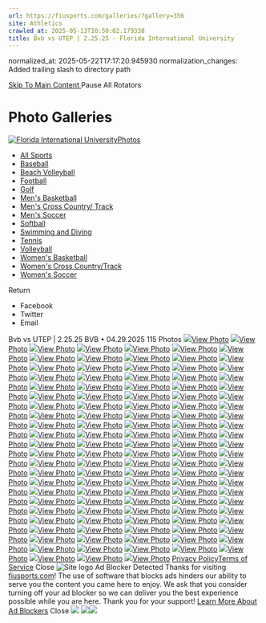 ```yaml
---
url: https://fiusports.com/galleries/?gallery=356
site: Athletics
crawled_at: 2025-05-13T10:50:02.179338
title: Bvb vs UTEP | 2.25.25 - Florida International University
---
```

normalized_at: 2025-05-22T17:17:20.945930
normalization_changes: Added trailing slash to directory path

[ Skip To Main Content ](https://fiusports.com/galleries/womens-beach-volleyball/bvb-vs-utep-2-25-25/356#main-content) Pause All Rotators 
# Photo Galleries
[![Florida International University](https://fiusports.com/images/logos/site/site.png?height=60)Photos](https://fiusports.com/galleries/)
  * [All Sports](https://fiusports.com/galleries/)
  * [Baseball](https://fiusports.com/galleries/baseball/1)
  * [Beach Volleyball](https://fiusports.com/galleries/womens-beach-volleyball/19)
  * [Football](https://fiusports.com/galleries/football/4)
  * [Golf](https://fiusports.com/galleries/womens-golf/20)
  * [Men's Basketball](https://fiusports.com/galleries/mens-basketball/6)
  * [Men's Cross Country/ Track](https://fiusports.com/galleries/mens-cross-country/7)
  * [Men's Soccer](https://fiusports.com/galleries/mens-soccer/9)
  * [Softball](https://fiusports.com/galleries/softball/10)
  * [Swimming and Diving](https://fiusports.com/galleries/womens-swimming-and-diving/15)
  * [Tennis](https://fiusports.com/galleries/womens-tennis/16)
  * [Volleyball](https://fiusports.com/galleries/womens-volleyball/18)
  * [Women's Basketball](https://fiusports.com/galleries/womens-basketball/12)
  * [Women's Cross Country/Track](https://fiusports.com/galleries/womens-track-and-field/17)
  * [Women's Soccer](https://fiusports.com/galleries/womens-soccer/14)


Return
  * Facebook
  * Twitter
  * Email


Bvb vs UTEP | 2.25.25
BVB • 04.29.2025
115 Photos
[![](https://fiusports.com/galleries/womens-beach-volleyball/bvb-vs-utep-2-25-25/356)View Photo](https://fiusports.com/galleries/womens-beach-volleyball/bvb-vs-utep-2-25-25/image-1/356/62681)
[![](https://fiusports.com/galleries/womens-beach-volleyball/bvb-vs-utep-2-25-25/356)View Photo](https://fiusports.com/galleries/womens-beach-volleyball/bvb-vs-utep-2-25-25/image-2/356/62682)
[![](https://fiusports.com/galleries/womens-beach-volleyball/bvb-vs-utep-2-25-25/356)View Photo](https://fiusports.com/galleries/womens-beach-volleyball/bvb-vs-utep-2-25-25/image-3/356/62683)
[![](https://fiusports.com/galleries/womens-beach-volleyball/bvb-vs-utep-2-25-25/356)View Photo](https://fiusports.com/galleries/womens-beach-volleyball/bvb-vs-utep-2-25-25/image-4/356/62684)
[![](https://fiusports.com/galleries/womens-beach-volleyball/bvb-vs-utep-2-25-25/356)View Photo](https://fiusports.com/galleries/womens-beach-volleyball/bvb-vs-utep-2-25-25/image-5/356/62685)
[![](https://fiusports.com/galleries/womens-beach-volleyball/bvb-vs-utep-2-25-25/356)View Photo](https://fiusports.com/galleries/womens-beach-volleyball/bvb-vs-utep-2-25-25/image-6/356/62686)
[![](https://fiusports.com/galleries/womens-beach-volleyball/bvb-vs-utep-2-25-25/356)View Photo](https://fiusports.com/galleries/womens-beach-volleyball/bvb-vs-utep-2-25-25/image-7/356/62687)
[![](https://fiusports.com/galleries/womens-beach-volleyball/bvb-vs-utep-2-25-25/356)View Photo](https://fiusports.com/galleries/womens-beach-volleyball/bvb-vs-utep-2-25-25/image-8/356/62688)
[![](https://fiusports.com/galleries/womens-beach-volleyball/bvb-vs-utep-2-25-25/356)View Photo](https://fiusports.com/galleries/womens-beach-volleyball/bvb-vs-utep-2-25-25/image-9/356/62689)
[![](https://fiusports.com/galleries/womens-beach-volleyball/bvb-vs-utep-2-25-25/356)View Photo](https://fiusports.com/galleries/womens-beach-volleyball/bvb-vs-utep-2-25-25/image-10/356/62690)
[![](https://fiusports.com/galleries/womens-beach-volleyball/bvb-vs-utep-2-25-25/356)View Photo](https://fiusports.com/galleries/womens-beach-volleyball/bvb-vs-utep-2-25-25/image-11/356/62691)
[![](https://fiusports.com/galleries/womens-beach-volleyball/bvb-vs-utep-2-25-25/356)View Photo](https://fiusports.com/galleries/womens-beach-volleyball/bvb-vs-utep-2-25-25/image-12/356/62692)
[![](https://fiusports.com/galleries/womens-beach-volleyball/bvb-vs-utep-2-25-25/356)View Photo](https://fiusports.com/galleries/womens-beach-volleyball/bvb-vs-utep-2-25-25/image-13/356/62693)
[![](https://fiusports.com/galleries/womens-beach-volleyball/bvb-vs-utep-2-25-25/356)View Photo](https://fiusports.com/galleries/womens-beach-volleyball/bvb-vs-utep-2-25-25/image-14/356/62694)
[![](https://fiusports.com/galleries/womens-beach-volleyball/bvb-vs-utep-2-25-25/356)View Photo](https://fiusports.com/galleries/womens-beach-volleyball/bvb-vs-utep-2-25-25/image-15/356/62695)
[![](https://fiusports.com/galleries/womens-beach-volleyball/bvb-vs-utep-2-25-25/356)View Photo](https://fiusports.com/galleries/womens-beach-volleyball/bvb-vs-utep-2-25-25/image-16/356/62696)
[![](https://fiusports.com/galleries/womens-beach-volleyball/bvb-vs-utep-2-25-25/356)View Photo](https://fiusports.com/galleries/womens-beach-volleyball/bvb-vs-utep-2-25-25/image-17/356/62697)
[![](https://fiusports.com/galleries/womens-beach-volleyball/bvb-vs-utep-2-25-25/356)View Photo](https://fiusports.com/galleries/womens-beach-volleyball/bvb-vs-utep-2-25-25/image-18/356/62698)
[![](https://fiusports.com/galleries/womens-beach-volleyball/bvb-vs-utep-2-25-25/356)View Photo](https://fiusports.com/galleries/womens-beach-volleyball/bvb-vs-utep-2-25-25/image-19/356/62699)
[![](https://fiusports.com/galleries/womens-beach-volleyball/bvb-vs-utep-2-25-25/356)View Photo](https://fiusports.com/galleries/womens-beach-volleyball/bvb-vs-utep-2-25-25/image-20/356/62700)
[![](https://fiusports.com/galleries/womens-beach-volleyball/bvb-vs-utep-2-25-25/356)View Photo](https://fiusports.com/galleries/womens-beach-volleyball/bvb-vs-utep-2-25-25/image-21/356/62701)
[![](https://fiusports.com/galleries/womens-beach-volleyball/bvb-vs-utep-2-25-25/356)View Photo](https://fiusports.com/galleries/womens-beach-volleyball/bvb-vs-utep-2-25-25/image-22/356/62702)
[![](https://fiusports.com/galleries/womens-beach-volleyball/bvb-vs-utep-2-25-25/356)View Photo](https://fiusports.com/galleries/womens-beach-volleyball/bvb-vs-utep-2-25-25/image-23/356/62703)
[![](https://fiusports.com/galleries/womens-beach-volleyball/bvb-vs-utep-2-25-25/356)View Photo](https://fiusports.com/galleries/womens-beach-volleyball/bvb-vs-utep-2-25-25/image-24/356/62704)
[![](https://fiusports.com/galleries/womens-beach-volleyball/bvb-vs-utep-2-25-25/356)View Photo](https://fiusports.com/galleries/womens-beach-volleyball/bvb-vs-utep-2-25-25/image-25/356/62705)
[![](https://fiusports.com/galleries/womens-beach-volleyball/bvb-vs-utep-2-25-25/356)View Photo](https://fiusports.com/galleries/womens-beach-volleyball/bvb-vs-utep-2-25-25/image-26/356/62706)
[![](https://fiusports.com/galleries/womens-beach-volleyball/bvb-vs-utep-2-25-25/356)View Photo](https://fiusports.com/galleries/womens-beach-volleyball/bvb-vs-utep-2-25-25/image-27/356/62707)
[![](https://fiusports.com/galleries/womens-beach-volleyball/bvb-vs-utep-2-25-25/356)View Photo](https://fiusports.com/galleries/womens-beach-volleyball/bvb-vs-utep-2-25-25/image-28/356/62708)
[![](https://fiusports.com/galleries/womens-beach-volleyball/bvb-vs-utep-2-25-25/356)View Photo](https://fiusports.com/galleries/womens-beach-volleyball/bvb-vs-utep-2-25-25/image-29/356/62709)
[![](https://fiusports.com/galleries/womens-beach-volleyball/bvb-vs-utep-2-25-25/356)View Photo](https://fiusports.com/galleries/womens-beach-volleyball/bvb-vs-utep-2-25-25/image-30/356/62710)
[![](https://fiusports.com/galleries/womens-beach-volleyball/bvb-vs-utep-2-25-25/356)View Photo](https://fiusports.com/galleries/womens-beach-volleyball/bvb-vs-utep-2-25-25/image-31/356/62711)
[![](https://fiusports.com/galleries/womens-beach-volleyball/bvb-vs-utep-2-25-25/356)View Photo](https://fiusports.com/galleries/womens-beach-volleyball/bvb-vs-utep-2-25-25/image-32/356/62712)
[![](https://fiusports.com/galleries/womens-beach-volleyball/bvb-vs-utep-2-25-25/356)View Photo](https://fiusports.com/galleries/womens-beach-volleyball/bvb-vs-utep-2-25-25/image-33/356/62713)
[![](https://fiusports.com/galleries/womens-beach-volleyball/bvb-vs-utep-2-25-25/356)View Photo](https://fiusports.com/galleries/womens-beach-volleyball/bvb-vs-utep-2-25-25/image-34/356/62714)
[![](https://fiusports.com/galleries/womens-beach-volleyball/bvb-vs-utep-2-25-25/356)View Photo](https://fiusports.com/galleries/womens-beach-volleyball/bvb-vs-utep-2-25-25/image-35/356/62715)
[![](https://fiusports.com/galleries/womens-beach-volleyball/bvb-vs-utep-2-25-25/356)View Photo](https://fiusports.com/galleries/womens-beach-volleyball/bvb-vs-utep-2-25-25/image-36/356/62716)
[![](https://fiusports.com/galleries/womens-beach-volleyball/bvb-vs-utep-2-25-25/356)View Photo](https://fiusports.com/galleries/womens-beach-volleyball/bvb-vs-utep-2-25-25/image-37/356/62717)
[![](https://fiusports.com/galleries/womens-beach-volleyball/bvb-vs-utep-2-25-25/356)View Photo](https://fiusports.com/galleries/womens-beach-volleyball/bvb-vs-utep-2-25-25/image-38/356/62718)
[![](https://fiusports.com/galleries/womens-beach-volleyball/bvb-vs-utep-2-25-25/356)View Photo](https://fiusports.com/galleries/womens-beach-volleyball/bvb-vs-utep-2-25-25/image-39/356/62719)
[![](https://fiusports.com/galleries/womens-beach-volleyball/bvb-vs-utep-2-25-25/356)View Photo](https://fiusports.com/galleries/womens-beach-volleyball/bvb-vs-utep-2-25-25/image-40/356/62720)
[![](https://fiusports.com/galleries/womens-beach-volleyball/bvb-vs-utep-2-25-25/356)View Photo](https://fiusports.com/galleries/womens-beach-volleyball/bvb-vs-utep-2-25-25/image-41/356/62721)
[![](https://fiusports.com/galleries/womens-beach-volleyball/bvb-vs-utep-2-25-25/356)View Photo](https://fiusports.com/galleries/womens-beach-volleyball/bvb-vs-utep-2-25-25/image-42/356/62722)
[![](https://fiusports.com/galleries/womens-beach-volleyball/bvb-vs-utep-2-25-25/356)View Photo](https://fiusports.com/galleries/womens-beach-volleyball/bvb-vs-utep-2-25-25/image-43/356/62723)
[![](https://fiusports.com/galleries/womens-beach-volleyball/bvb-vs-utep-2-25-25/356)View Photo](https://fiusports.com/galleries/womens-beach-volleyball/bvb-vs-utep-2-25-25/image-44/356/62724)
[![](https://fiusports.com/galleries/womens-beach-volleyball/bvb-vs-utep-2-25-25/356)View Photo](https://fiusports.com/galleries/womens-beach-volleyball/bvb-vs-utep-2-25-25/image-45/356/62725)
[![](https://fiusports.com/galleries/womens-beach-volleyball/bvb-vs-utep-2-25-25/356)View Photo](https://fiusports.com/galleries/womens-beach-volleyball/bvb-vs-utep-2-25-25/image-46/356/62726)
[![](https://fiusports.com/galleries/womens-beach-volleyball/bvb-vs-utep-2-25-25/356)View Photo](https://fiusports.com/galleries/womens-beach-volleyball/bvb-vs-utep-2-25-25/image-47/356/62727)
[![](https://fiusports.com/galleries/womens-beach-volleyball/bvb-vs-utep-2-25-25/356)View Photo](https://fiusports.com/galleries/womens-beach-volleyball/bvb-vs-utep-2-25-25/image-48/356/62728)
[![](https://fiusports.com/galleries/womens-beach-volleyball/bvb-vs-utep-2-25-25/356)View Photo](https://fiusports.com/galleries/womens-beach-volleyball/bvb-vs-utep-2-25-25/image-49/356/62729)
[![](https://fiusports.com/galleries/womens-beach-volleyball/bvb-vs-utep-2-25-25/356)View Photo](https://fiusports.com/galleries/womens-beach-volleyball/bvb-vs-utep-2-25-25/image-50/356/62730)
[![](https://fiusports.com/galleries/womens-beach-volleyball/bvb-vs-utep-2-25-25/356)View Photo](https://fiusports.com/galleries/womens-beach-volleyball/bvb-vs-utep-2-25-25/image-51/356/62731)
[![](https://fiusports.com/galleries/womens-beach-volleyball/bvb-vs-utep-2-25-25/356)View Photo](https://fiusports.com/galleries/womens-beach-volleyball/bvb-vs-utep-2-25-25/image-52/356/62732)
[![](https://fiusports.com/galleries/womens-beach-volleyball/bvb-vs-utep-2-25-25/356)View Photo](https://fiusports.com/galleries/womens-beach-volleyball/bvb-vs-utep-2-25-25/image-53/356/62733)
[![](https://fiusports.com/galleries/womens-beach-volleyball/bvb-vs-utep-2-25-25/356)View Photo](https://fiusports.com/galleries/womens-beach-volleyball/bvb-vs-utep-2-25-25/image-54/356/62734)
[![](https://fiusports.com/galleries/womens-beach-volleyball/bvb-vs-utep-2-25-25/356)View Photo](https://fiusports.com/galleries/womens-beach-volleyball/bvb-vs-utep-2-25-25/image-55/356/62735)
[![](https://fiusports.com/galleries/womens-beach-volleyball/bvb-vs-utep-2-25-25/356)View Photo](https://fiusports.com/galleries/womens-beach-volleyball/bvb-vs-utep-2-25-25/image-56/356/62736)
[![](https://fiusports.com/galleries/womens-beach-volleyball/bvb-vs-utep-2-25-25/356)View Photo](https://fiusports.com/galleries/womens-beach-volleyball/bvb-vs-utep-2-25-25/image-57/356/62737)
[![](https://fiusports.com/galleries/womens-beach-volleyball/bvb-vs-utep-2-25-25/356)View Photo](https://fiusports.com/galleries/womens-beach-volleyball/bvb-vs-utep-2-25-25/image-58/356/62738)
[![](https://fiusports.com/galleries/womens-beach-volleyball/bvb-vs-utep-2-25-25/356)View Photo](https://fiusports.com/galleries/womens-beach-volleyball/bvb-vs-utep-2-25-25/image-59/356/62739)
[![](https://fiusports.com/galleries/womens-beach-volleyball/bvb-vs-utep-2-25-25/356)View Photo](https://fiusports.com/galleries/womens-beach-volleyball/bvb-vs-utep-2-25-25/image-60/356/62740)
[![](https://fiusports.com/galleries/womens-beach-volleyball/bvb-vs-utep-2-25-25/356)View Photo](https://fiusports.com/galleries/womens-beach-volleyball/bvb-vs-utep-2-25-25/image-61/356/62741)
[![](https://fiusports.com/galleries/womens-beach-volleyball/bvb-vs-utep-2-25-25/356)View Photo](https://fiusports.com/galleries/womens-beach-volleyball/bvb-vs-utep-2-25-25/image-62/356/62742)
[![](https://fiusports.com/galleries/womens-beach-volleyball/bvb-vs-utep-2-25-25/356)View Photo](https://fiusports.com/galleries/womens-beach-volleyball/bvb-vs-utep-2-25-25/image-63/356/62743)
[![](https://fiusports.com/galleries/womens-beach-volleyball/bvb-vs-utep-2-25-25/356)View Photo](https://fiusports.com/galleries/womens-beach-volleyball/bvb-vs-utep-2-25-25/image-64/356/62744)
[![](https://fiusports.com/galleries/womens-beach-volleyball/bvb-vs-utep-2-25-25/356)View Photo](https://fiusports.com/galleries/womens-beach-volleyball/bvb-vs-utep-2-25-25/image-65/356/62745)
[![](https://fiusports.com/galleries/womens-beach-volleyball/bvb-vs-utep-2-25-25/356)View Photo](https://fiusports.com/galleries/womens-beach-volleyball/bvb-vs-utep-2-25-25/image-66/356/62746)
[![](https://fiusports.com/galleries/womens-beach-volleyball/bvb-vs-utep-2-25-25/356)View Photo](https://fiusports.com/galleries/womens-beach-volleyball/bvb-vs-utep-2-25-25/image-67/356/62747)
[![](https://fiusports.com/galleries/womens-beach-volleyball/bvb-vs-utep-2-25-25/356)View Photo](https://fiusports.com/galleries/womens-beach-volleyball/bvb-vs-utep-2-25-25/image-68/356/62748)
[![](https://fiusports.com/galleries/womens-beach-volleyball/bvb-vs-utep-2-25-25/356)View Photo](https://fiusports.com/galleries/womens-beach-volleyball/bvb-vs-utep-2-25-25/image-69/356/62749)
[![](https://fiusports.com/galleries/womens-beach-volleyball/bvb-vs-utep-2-25-25/356)View Photo](https://fiusports.com/galleries/womens-beach-volleyball/bvb-vs-utep-2-25-25/image-70/356/62750)
[![](https://fiusports.com/galleries/womens-beach-volleyball/bvb-vs-utep-2-25-25/356)View Photo](https://fiusports.com/galleries/womens-beach-volleyball/bvb-vs-utep-2-25-25/image-71/356/62751)
[![](https://fiusports.com/galleries/womens-beach-volleyball/bvb-vs-utep-2-25-25/356)View Photo](https://fiusports.com/galleries/womens-beach-volleyball/bvb-vs-utep-2-25-25/image-72/356/62752)
[![](https://fiusports.com/galleries/womens-beach-volleyball/bvb-vs-utep-2-25-25/356)View Photo](https://fiusports.com/galleries/womens-beach-volleyball/bvb-vs-utep-2-25-25/image-73/356/62753)
[![](https://fiusports.com/galleries/womens-beach-volleyball/bvb-vs-utep-2-25-25/356)View Photo](https://fiusports.com/galleries/womens-beach-volleyball/bvb-vs-utep-2-25-25/image-74/356/62754)
[![](https://fiusports.com/galleries/womens-beach-volleyball/bvb-vs-utep-2-25-25/356)View Photo](https://fiusports.com/galleries/womens-beach-volleyball/bvb-vs-utep-2-25-25/image-75/356/62755)
[![](https://fiusports.com/galleries/womens-beach-volleyball/bvb-vs-utep-2-25-25/356)View Photo](https://fiusports.com/galleries/womens-beach-volleyball/bvb-vs-utep-2-25-25/image-76/356/62756)
[![](https://fiusports.com/galleries/womens-beach-volleyball/bvb-vs-utep-2-25-25/356)View Photo](https://fiusports.com/galleries/womens-beach-volleyball/bvb-vs-utep-2-25-25/image-77/356/62757)
[![](https://fiusports.com/galleries/womens-beach-volleyball/bvb-vs-utep-2-25-25/356)View Photo](https://fiusports.com/galleries/womens-beach-volleyball/bvb-vs-utep-2-25-25/image-78/356/62758)
[![](https://fiusports.com/galleries/womens-beach-volleyball/bvb-vs-utep-2-25-25/356)View Photo](https://fiusports.com/galleries/womens-beach-volleyball/bvb-vs-utep-2-25-25/image-79/356/62759)
[![](https://fiusports.com/galleries/womens-beach-volleyball/bvb-vs-utep-2-25-25/356)View Photo](https://fiusports.com/galleries/womens-beach-volleyball/bvb-vs-utep-2-25-25/image-80/356/62760)
[![](https://fiusports.com/galleries/womens-beach-volleyball/bvb-vs-utep-2-25-25/356)View Photo](https://fiusports.com/galleries/womens-beach-volleyball/bvb-vs-utep-2-25-25/image-81/356/62761)
[![](https://fiusports.com/galleries/womens-beach-volleyball/bvb-vs-utep-2-25-25/356)View Photo](https://fiusports.com/galleries/womens-beach-volleyball/bvb-vs-utep-2-25-25/image-82/356/62762)
[![](https://fiusports.com/galleries/womens-beach-volleyball/bvb-vs-utep-2-25-25/356)View Photo](https://fiusports.com/galleries/womens-beach-volleyball/bvb-vs-utep-2-25-25/image-83/356/62763)
[![](https://fiusports.com/galleries/womens-beach-volleyball/bvb-vs-utep-2-25-25/356)View Photo](https://fiusports.com/galleries/womens-beach-volleyball/bvb-vs-utep-2-25-25/image-84/356/62764)
[![](https://fiusports.com/galleries/womens-beach-volleyball/bvb-vs-utep-2-25-25/356)View Photo](https://fiusports.com/galleries/womens-beach-volleyball/bvb-vs-utep-2-25-25/image-85/356/62765)
[![](https://fiusports.com/galleries/womens-beach-volleyball/bvb-vs-utep-2-25-25/356)View Photo](https://fiusports.com/galleries/womens-beach-volleyball/bvb-vs-utep-2-25-25/image-86/356/62766)
[![](https://fiusports.com/galleries/womens-beach-volleyball/bvb-vs-utep-2-25-25/356)View Photo](https://fiusports.com/galleries/womens-beach-volleyball/bvb-vs-utep-2-25-25/image-87/356/62767)
[![](https://fiusports.com/galleries/womens-beach-volleyball/bvb-vs-utep-2-25-25/356)View Photo](https://fiusports.com/galleries/womens-beach-volleyball/bvb-vs-utep-2-25-25/image-88/356/62768)
[![](https://fiusports.com/galleries/womens-beach-volleyball/bvb-vs-utep-2-25-25/356)View Photo](https://fiusports.com/galleries/womens-beach-volleyball/bvb-vs-utep-2-25-25/image-89/356/62769)
[![](https://fiusports.com/galleries/womens-beach-volleyball/bvb-vs-utep-2-25-25/356)View Photo](https://fiusports.com/galleries/womens-beach-volleyball/bvb-vs-utep-2-25-25/image-90/356/62770)
[![](https://fiusports.com/galleries/womens-beach-volleyball/bvb-vs-utep-2-25-25/356)View Photo](https://fiusports.com/galleries/womens-beach-volleyball/bvb-vs-utep-2-25-25/image-91/356/62771)
[![](https://fiusports.com/galleries/womens-beach-volleyball/bvb-vs-utep-2-25-25/356)View Photo](https://fiusports.com/galleries/womens-beach-volleyball/bvb-vs-utep-2-25-25/image-92/356/62772)
[![](https://fiusports.com/galleries/womens-beach-volleyball/bvb-vs-utep-2-25-25/356)View Photo](https://fiusports.com/galleries/womens-beach-volleyball/bvb-vs-utep-2-25-25/image-93/356/62773)
[![](https://fiusports.com/galleries/womens-beach-volleyball/bvb-vs-utep-2-25-25/356)View Photo](https://fiusports.com/galleries/womens-beach-volleyball/bvb-vs-utep-2-25-25/image-94/356/62774)
[![](https://fiusports.com/galleries/womens-beach-volleyball/bvb-vs-utep-2-25-25/356)View Photo](https://fiusports.com/galleries/womens-beach-volleyball/bvb-vs-utep-2-25-25/image-95/356/62775)
[![](https://fiusports.com/galleries/womens-beach-volleyball/bvb-vs-utep-2-25-25/356)View Photo](https://fiusports.com/galleries/womens-beach-volleyball/bvb-vs-utep-2-25-25/image-96/356/62776)
[![](https://fiusports.com/galleries/womens-beach-volleyball/bvb-vs-utep-2-25-25/356)View Photo](https://fiusports.com/galleries/womens-beach-volleyball/bvb-vs-utep-2-25-25/image-97/356/62777)
[![](https://fiusports.com/galleries/womens-beach-volleyball/bvb-vs-utep-2-25-25/356)View Photo](https://fiusports.com/galleries/womens-beach-volleyball/bvb-vs-utep-2-25-25/image-98/356/62778)
[![](https://fiusports.com/galleries/womens-beach-volleyball/bvb-vs-utep-2-25-25/356)View Photo](https://fiusports.com/galleries/womens-beach-volleyball/bvb-vs-utep-2-25-25/image-99/356/62779)
[![](https://fiusports.com/galleries/womens-beach-volleyball/bvb-vs-utep-2-25-25/356)View Photo](https://fiusports.com/galleries/womens-beach-volleyball/bvb-vs-utep-2-25-25/image-100/356/62780)
[![](https://fiusports.com/galleries/womens-beach-volleyball/bvb-vs-utep-2-25-25/356)View Photo](https://fiusports.com/galleries/womens-beach-volleyball/bvb-vs-utep-2-25-25/image-101/356/62781)
[![](https://fiusports.com/galleries/womens-beach-volleyball/bvb-vs-utep-2-25-25/356)View Photo](https://fiusports.com/galleries/womens-beach-volleyball/bvb-vs-utep-2-25-25/image-102/356/62782)
[![](https://fiusports.com/galleries/womens-beach-volleyball/bvb-vs-utep-2-25-25/356)View Photo](https://fiusports.com/galleries/womens-beach-volleyball/bvb-vs-utep-2-25-25/image-103/356/62783)
[![](https://fiusports.com/galleries/womens-beach-volleyball/bvb-vs-utep-2-25-25/356)View Photo](https://fiusports.com/galleries/womens-beach-volleyball/bvb-vs-utep-2-25-25/image-104/356/62784)
[![](https://fiusports.com/galleries/womens-beach-volleyball/bvb-vs-utep-2-25-25/356)View Photo](https://fiusports.com/galleries/womens-beach-volleyball/bvb-vs-utep-2-25-25/image-105/356/62785)
[![](https://fiusports.com/galleries/womens-beach-volleyball/bvb-vs-utep-2-25-25/356)View Photo](https://fiusports.com/galleries/womens-beach-volleyball/bvb-vs-utep-2-25-25/image-106/356/62786)
[![](https://fiusports.com/galleries/womens-beach-volleyball/bvb-vs-utep-2-25-25/356)View Photo](https://fiusports.com/galleries/womens-beach-volleyball/bvb-vs-utep-2-25-25/image-107/356/62787)
[![](https://fiusports.com/galleries/womens-beach-volleyball/bvb-vs-utep-2-25-25/356)View Photo](https://fiusports.com/galleries/womens-beach-volleyball/bvb-vs-utep-2-25-25/image-108/356/62788)
[![](https://fiusports.com/galleries/womens-beach-volleyball/bvb-vs-utep-2-25-25/356)View Photo](https://fiusports.com/galleries/womens-beach-volleyball/bvb-vs-utep-2-25-25/image-109/356/62789)
[![](https://fiusports.com/galleries/womens-beach-volleyball/bvb-vs-utep-2-25-25/356)View Photo](https://fiusports.com/galleries/womens-beach-volleyball/bvb-vs-utep-2-25-25/image-110/356/62790)
[![](https://fiusports.com/galleries/womens-beach-volleyball/bvb-vs-utep-2-25-25/356)View Photo](https://fiusports.com/galleries/womens-beach-volleyball/bvb-vs-utep-2-25-25/image-111/356/62791)
[![](https://fiusports.com/galleries/womens-beach-volleyball/bvb-vs-utep-2-25-25/356)View Photo](https://fiusports.com/galleries/womens-beach-volleyball/bvb-vs-utep-2-25-25/image-112/356/62792)
[![](https://fiusports.com/galleries/womens-beach-volleyball/bvb-vs-utep-2-25-25/356)View Photo](https://fiusports.com/galleries/womens-beach-volleyball/bvb-vs-utep-2-25-25/image-113/356/62793)
[![](https://fiusports.com/galleries/womens-beach-volleyball/bvb-vs-utep-2-25-25/356)View Photo](https://fiusports.com/galleries/womens-beach-volleyball/bvb-vs-utep-2-25-25/image-114/356/62794)
[![](https://fiusports.com/galleries/womens-beach-volleyball/bvb-vs-utep-2-25-25/356)View Photo](https://fiusports.com/galleries/womens-beach-volleyball/bvb-vs-utep-2-25-25/image-115/356/62795)
[Privacy Policy](https://www.sidearmsports.com/privacypolicy/)[Terms of Service](https://www.sidearmsports.com/terms-of-service/)
Close
![Site logo](https://fiusports.com/images/logos/site/site.png?width=48)
Ad Blocker Detected
Thanks for visiting [fiusports.com](https://fiusports.com/galleries/womens-beach-volleyball/bvb-vs-utep-2-25-25/356)!
The use of software that blocks ads hinders our ability to serve you the content you came here to enjoy.
We ask that you consider turning off your ad blocker so we can deliver you the best experience possible while you are here.
Thank you for your support!
[Learn More About Ad Blockers](http://www.sidearmsports.com/blockers)
Close
![](https://adservice.google.com/ddm/fls/z/dc_pre=CP2OorDYoI0DFX1ZuAQdNWoP_A;src=8031022;type=count0;cat=sitev0;dc_lat=;dc_rdid=;tag_for_child_directed_treatment=;ord=1;num=7758221279532.045)
![](https://insight.adsrvr.org/track/conv/?adv=3xwb5d7&ct=0:6dpl0mk&fmt=3)![](https://adservice.google.com/ddm/fls/z/dc_pre=CNnUorDYoI0DFR5LuAQd-kEDoA;src=8031022;type=counter;cat=sitev0;dc_lat=;dc_rdid=;tag_for_child_directed_treatment=;ord=1;num=6566862891706.405)
